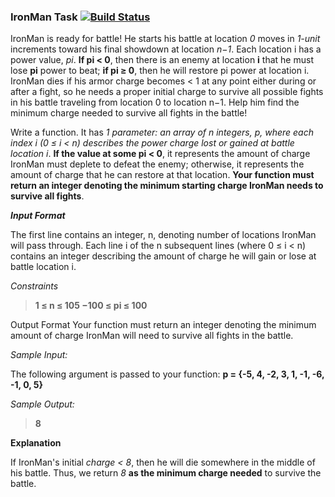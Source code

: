 ###  IronMan Task [![Build Status](https://travis-ci.org/3a4oT/IronMan.svg?branch=master)](https://travis-ci.org/3a4oT/IronMan)

IronMan is ready for battle! He starts his battle at location *0* moves in *1-unit* increments toward his final showdown at location *n−1*. Each location i has a power value, *pi*. **If pi < 0**, then there is an enemy at location **i** that he must lose **pi** power to beat; **if pi ≥ 0**, then he will restore pi power at location i. IronMan dies if his armor charge becomes < 1 at any point either during or after a fight, so he needs a proper initial charge to survive all possible fights in his battle traveling from location 0 to location n−1. Help him find the minimum charge needed to survive all fights in the battle!

Write a function. It has *1 parameter: an array of n integers, p, where each index i (0 ≤ i < n) describes the power charge lost or gained at battle location i*. **If the value at some pi < 0**, it represents the amount of charge IronMan must deplete to defeat the enemy; otherwise, it represents the amount of charge that he can restore at that location. **Your function must return an integer denoting the minimum starting charge IronMan needs to survive all fights**.

***Input Format***

The first line contains an integer, n, denoting number of locations IronMan will pass through. Each line i of the n subsequent lines (where 0 ≤ i < n) contains an integer describing the amount of charge he will gain or lose at battle location i.

*Constraints*

> **1 ≤ n ≤ 105 −100 ≤ pi ≤ 100**

Output Format
Your function must return an integer denoting the minimum amount of charge IronMan will need to survive all fights in the battle.

*Sample Input:*

The following argument is passed to your function: **p = {-5, 4, -2, 3, 1, -1, -6, -1, 0, 5}**

*Sample Output:*

> **8**

**Explanation**

If IronMan's initial *charge < 8*, then he will die somewhere in the middle of his battle. Thus, we return *8* **as the minimum charge needed** to survive the battle.
